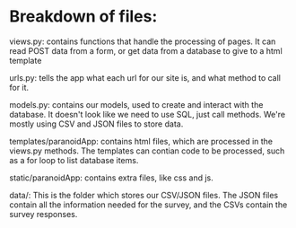 # Breakdown of files:
views.py: contains functions that handle the processing of pages. It can read POST data from a form, or get data from a database to give to a html template

urls.py: tells the app what each url for our site is, and what method to call for it.

models.py: contains our models, used to create and interact with the database. It doesn't look like we need to use SQL, just call methods. We're mostly using CSV and JSON files to store data.

templates/paranoidApp: contains html files, which are processed in the views.py methods. The templates can contian code to be processed, such as a for loop to list database items.

static/paranoidApp: contains extra files, like css and js.

data/: This is the folder which stores our CSV/JSON files. The JSON files contain all the information needed for the survey, and the CSVs contain the survey responses.
